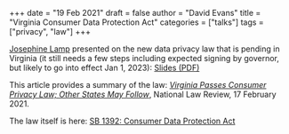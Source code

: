 +++
date = "19 Feb 2021"
draft = false
author = "David Evans"
title = "Virginia Consumer Data Protection Act"
categories = ["talks"]
tags = ["privacy", "law"]
+++

[Josephine Lamp](https://www.josephinelamp.com/) presented on the new data privacy law that is pending in Virginia (it still needs a few steps including expected signing by governor, but likely to go into effect Jan 1, 2023): [Slides (PDF)](https://www.dropbox.com/s/1epulyhc30wd239/cdpa.pdf?dl=0)

This article provides a summary of the law: [_Virginia Passes Consumer Privacy Law; Other States May Follow_](https://www.natlawreview.com/article/virginia-passes-consumer-privacy-law-other-states-may-follow), National Law Review, 17 February 2021.

The law itself is here: [SB 1392: Consumer Data Protection Act](https://lis.virginia.gov/cgi-bin/legp604.exe?211+ful+SB1392)






